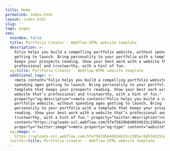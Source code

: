 ```yaml
---
title: Home
permalink: index.html
layout: index.html
slug: ''
tags: pages
seo:
  noindex: false
  title: Portfolio Creator - Webflow HTML website template
  description: >-
    Folio helps you build a compelling portfolio website, without spending ages
    getting to launch. Bring personality to your portfolio with a template that
    keeps your prospects reading. Show your best work with a website that’s
    professional and trustworthy, with a hint of fun.
  og:title: Portfolio Creator - Webflow HTML website template
  additional_tags: >-
    <meta content="Folio helps you build a compelling portfolio website, without
    spending ages getting to launch. Bring personality to your portfolio with a
    template that keeps your prospects reading. Show your best work with a
    website that’s professional and trustworthy, with a hint of fun."
    property="og:description"><meta content="Folio helps you build a compelling
    portfolio website, without spending ages getting to launch. Bring
    personality to your portfolio with a template that keeps your prospects
    reading. Show your best work with a website that’s professional and
    trustworthy, with a hint of fun." property="twitter:description"><meta
    content="https://uploads-ssl.webflow.com/5fef5619b640934b33c2385e/60b3d3251ee8876ad4dfac33_New%20OG-min.png"
    property="twitter:image"><meta property="og:type" content="website">
  og:image: >-
    https://uploads-ssl.webflow.com/5fef5619b640934b33c2385e/60b3d3251ee8876ad4dfac33_New%20OG-min.png
  twitter:title: Portfolio Creator - Webflow HTML website template
---
```



